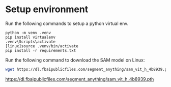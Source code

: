 # Setup environment

Run the following commands to setup a python virtual env.

```
python -m venv .venv
pip install virtualenv
.venv\Scripts\activate
[linux]source .venv/bin/activate
pip install -r requirements.txt
```

Run the following command to download the SAM model on Linux:

```bash
wget https://dl.fbaipublicfiles.com/segment_anything/sam_vit_h_4b8939.pth
```

https://dl.fbaipublicfiles.com/segment_anything/sam_vit_h_4b8939.pth